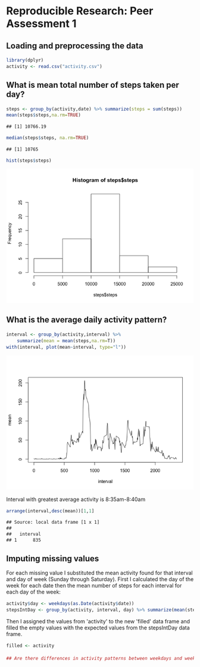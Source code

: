 # Reproducible Research: Peer Assessment 1


## Loading and preprocessing the data


```r
library(dplyr)
activity <- read.csv("activity.csv")
```

## What is mean total number of steps taken per day?

```r
steps <- group_by(activity,date) %>% summarize(steps = sum(steps))
mean(steps$steps,na.rm=TRUE)
```

```
## [1] 10766.19
```

```r
median(steps$steps, na.rm=TRUE)
```

```
## [1] 10765
```

```r
hist(steps$steps)
```

![](PA1_template_files/figure-html/unnamed-chunk-2-1.png) 

## What is the average daily activity pattern?

```r
interval <- group_by(activity,interval) %>% 
    summarize(mean = mean(steps,na.rm=T))
with(interval, plot(mean~interval, type="l"))
```

![](PA1_template_files/figure-html/unnamed-chunk-3-1.png) 

Interval with greatest average activity is 8:35am-8:40am

```r
arrange(interval,desc(mean))[1,1]
```

```
## Source: local data frame [1 x 1]
## 
##   interval
## 1      835
```


## Imputing missing values

For each missing value I substituted the mean activity found for that interval and day of week (Sunday through Saturday). First I calculated the day of the week for each date then the mean number of steps for each interval for each day of the week:

```r
activity$day <- weekdays(as.Date(activity$date))
stepsIntDay <- group_by(activity, interval, day) %>% summarize(mean(steps, na.rm=T))
```
Then I assigned the values from 'activity' to the new 'filled' data frame and filled the empty values with the expected values from the stepsIntDay data frame.


```r
filled <- activity

## Are there differences in activity patterns between weekdays and weekends?
```
